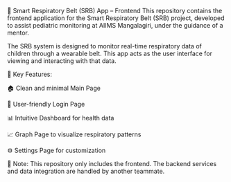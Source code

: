📱 Smart Respiratory Belt (SRB) App – Frontend
This repository contains the frontend application for the Smart Respiratory Belt (SRB) project, developed to assist pediatric monitoring at AIIMS Mangalagiri, under the guidance of a mentor.

The SRB system is designed to monitor real-time respiratory data of children through a wearable belt. This app acts as the user interface for viewing and interacting with that data.

🔧 Key Features:

🏠 Clean and minimal Main Page

🔐 User-friendly Login Page

📊 Intuitive Dashboard for health data

📈 Graph Page to visualize respiratory patterns

⚙️ Settings Page for customization

🚫 Note:
This repository only includes the frontend. The backend services and data integration are handled by another teammate.
